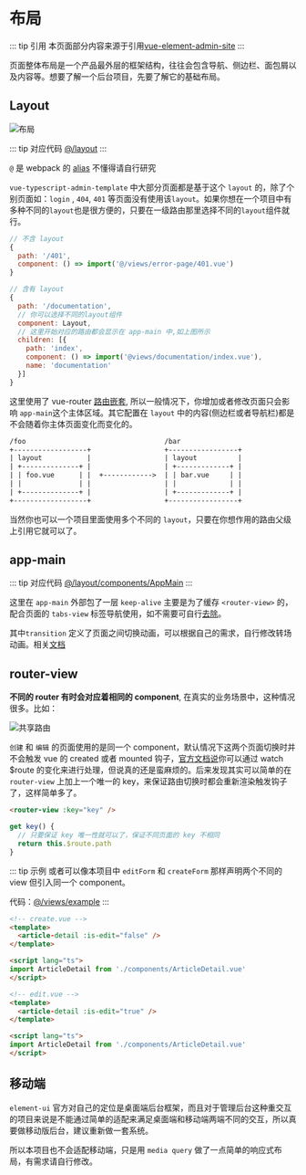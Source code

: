 # 布局

::: tip 引用
本页面部分内容来源于引用[vue-element-admin-site](https://panjiachen.github.io/vue-element-admin-site/zh/guide/essentials/layout.html)
:::

页面整体布局是一个产品最外层的框架结构，往往会包含导航、侧边栏、面包屑以及内容等。想要了解一个后台项目，先要了解它的基础布局。

## Layout

<img :src="$withBase('/images/layout.png')" alt="布局">

::: tip 对应代码
[@/layout](https://github.com/armour/vue-typescript-admin-template/tree/master/src/layout)
:::

`@` 是 webpack 的 [alias](https://webpack.js.org/configuration/resolve/#resolve-alias) 不懂得请自行研究

`vue-typescript-admin-template` 中大部分页面都是基于这个 `layout` 的，除了个别页面如：`login` , `404`, `401` 等页面没有使用该`layout`。如果你想在一个项目中有多种不同的`layout`也是很方便的，只要在一级路由那里选择不同的`layout`组件就行。

```js
// 不含 layout
{
  path: '/401',
  component: () => import('@/views/error-page/401.vue')
}

// 含有 layout
{
  path: '/documentation',
  // 你可以选择不同的layout组件
  component: Layout,
  // 这里开始对应的路由都会显示在 app-main 中,如上图所示
  children: [{
    path: 'index',
    component: () => import('@views/documentation/index.vue'),
    name: 'documentation'
  }]
}
```

这里使用了 vue-router [路由嵌套](https://router.vuejs.org/zh/guide/essentials/nested-routes.html), 所以一般情况下，你增加或者修改页面只会影响 `app-main`这个主体区域。其它配置在 `layout` 中的内容(侧边栏或者导航栏)都是不会随着你主体页面变化而变化的。

```txt
/foo                                  /bar
+------------------+                  +-----------------+
| layout           |                  | layout          |
| +--------------+ |                  | +-------------+ |
| | foo.vue      | |  +------------>  | | bar.vue     | |
| |              | |                  | |             | |
| +--------------+ |                  | +-------------+ |
+------------------+                  +-----------------+
```

当然你也可以一个项目里面使用多个不同的 `layout`，只要在你想作用的路由父级上引用它就可以了。

## app-main

::: tip 对应代码
[@/layout/components/AppMain](https://github.com/armour/vue-typescript-admin-template/blob/master/src/layout/components/AppMain.vue)
:::

这里在 `app-main` 外部包了一层 `keep-alive` 主要是为了缓存 `<router-view>` 的，配合页面的 `tabs-view` 标签导航使用，如不需要可自行[去除](tags-view.md)。

其中`transition` 定义了页面之间切换动画，可以根据自己的需求，自行修改转场动画。相关[文档](https://cn.vuejs.org/v2/guide/transitions.html)

## router-view

**不同的 router 有时会对应着相同的 component**, 在真实的业务场景中，这种情况很多。比如：

<img :src="$withBase('/images/share-router.jpeg')" alt="共享路由">

`创建` 和 `编辑` 的页面使用的是同一个 component，默认情况下这两个页面切换时并不会触发 vue 的 created 或者 mounted 钩子，[官方文档说](https://router.vuejs.org/zh/guide/advanced/data-fetching.html#%E6%95%B0%E6%8D%AE%E8%8E%B7%E5%8F%96)你可以通过 watch $route 的变化来进行处理，但说真的还是蛮麻烦的。后来发现其实可以简单的在 `router-view` 上加上一个唯一的 key，来保证路由切换时都会重新渲染触发钩子了，这样简单多了。

```html
<router-view :key="key" />
```

```js
get key() {
  // 只要保证 key 唯一性就可以了，保证不同页面的 key 不相同
  return this.$route.path
}
```

::: tip 示例
或者可以像本项目中 `editForm` 和 `createForm` 那样声明两个不同的 view 但引入同一个 component。

代码：[@/views/example](https://github.com/armour/vue-typescript-admin-template/tree/master/src/views/example)
:::

```html
<!-- create.vue -->
<template>
  <article-detail :is-edit="false" />
</template>

<script lang="ts">
import ArticleDetail from './components/ArticleDetail.vue'
</script>

<!-- edit.vue -->
<template>
  <article-detail :is-edit="true" />
</template>

<script lang="ts">
import ArticleDetail from './components/ArticleDetail.vue'
</script>
```

## 移动端

`element-ui` 官方对自己的定位是桌面端后台框架，而且对于管理后台这种重交互的项目来说是不能通过简单的适配来满足桌面端和移动端两端不同的交互，所以真要做移动版后台，建议重新做一套系统。

所以本项目也不会适配移动端，只是用 `media query` 做了一点简单的响应式布局，有需求请自行修改。

